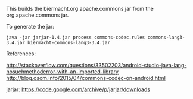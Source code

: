 This builds the biermacht.org.apache.commons jar from the org.apache.commons jar.


To generate the jar:
```
java -jar jarjar-1.4.jar process commons-codec.rules commons-lang3-3.4.jar biermacht-commons-lang3-3.4.jar
```


References:

http://stackoverflow.com/questions/33502203/android-studio-java-lang-nosuchmethoderror-with-an-imported-library
http://blog.osom.info/2015/04/commons-codec-on-android.html

jarjar: https://code.google.com/archive/p/jarjar/downloads
